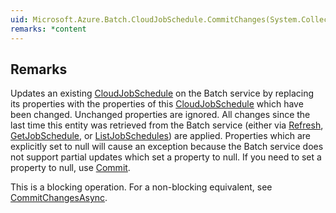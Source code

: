 ```yaml
---  
uid: Microsoft.Azure.Batch.CloudJobSchedule.CommitChanges(System.Collections.Generic.IEnumerable{Microsoft.Azure.Batch.BatchClientBehavior})  
remarks: *content  
---  
```

  
## Remarks  
 Updates an existing [CloudJobSchedule](assetId:///T:Microsoft.Azure.Batch.CloudJobSchedule?qualifyHint=False&autoUpgrade=True) on the Batch service by replacing its properties with the properties of this [CloudJobSchedule](assetId:///T:Microsoft.Azure.Batch.CloudJobSchedule?qualifyHint=False&autoUpgrade=True) which have been changed.             Unchanged properties are ignored.             All changes since the last time this entity was retrieved from the Batch service (either via [Refresh](assetId:///M:Microsoft.Azure.Batch.CloudJobSchedule.Refresh(Microsoft.Azure.Batch.DetailLevel,System.Collections.Generic.IEnumerable{Microsoft.Azure.Batch.BatchClientBehavior})?qualifyHint=False&autoUpgrade=True), [GetJobSchedule](assetId:///M:Microsoft.Azure.Batch.JobScheduleOperations.GetJobSchedule(System.String,Microsoft.Azure.Batch.DetailLevel,System.Collections.Generic.IEnumerable{Microsoft.Azure.Batch.BatchClientBehavior})?qualifyHint=False&autoUpgrade=True),             or [ListJobSchedules](assetId:///M:Microsoft.Azure.Batch.JobScheduleOperations.ListJobSchedules(Microsoft.Azure.Batch.DetailLevel,System.Collections.Generic.IEnumerable{Microsoft.Azure.Batch.BatchClientBehavior})?qualifyHint=False&autoUpgrade=True)) are applied.             Properties which are explicitly set to null will cause an exception because the Batch service does not support partial updates which set a property to null.             If you need to set a property to null, use [Commit](assetId:///M:Microsoft.Azure.Batch.CloudJobSchedule.Commit(System.Collections.Generic.IEnumerable{Microsoft.Azure.Batch.BatchClientBehavior})?qualifyHint=False&autoUpgrade=True).  
  
 This is a blocking operation. For a non-blocking equivalent, see [CommitChangesAsync](assetId:///M:Microsoft.Azure.Batch.CloudJobSchedule.CommitChangesAsync(System.Collections.Generic.IEnumerable{Microsoft.Azure.Batch.BatchClientBehavior},System.Threading.CancellationToken)?qualifyHint=False&autoUpgrade=True).